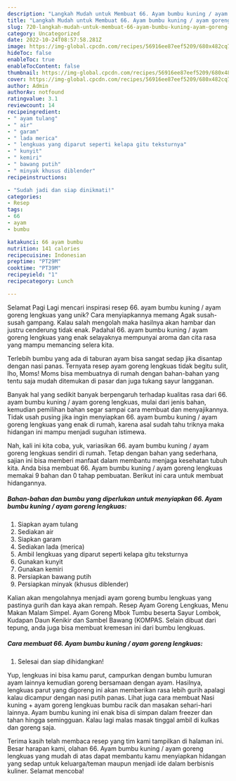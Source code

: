 ```yaml
---
description: "Langkah Mudah untuk Membuat 66. Ayam bumbu kuning / ayam goreng lengkuas yang Enak"
title: "Langkah Mudah untuk Membuat 66. Ayam bumbu kuning / ayam goreng lengkuas yang Enak"
slug: 720-langkah-mudah-untuk-membuat-66-ayam-bumbu-kuning-ayam-goreng-lengkuas-yang-enak
category: Uncategorized
date: 2022-10-24T08:57:58.281Z
image: https://img-global.cpcdn.com/recipes/56916ee87eef5209/680x482cq70/66-ayam-bumbu-kuning-ayam-goreng-lengkuas-foto-resep-utama.jpg
hideToc: false
enableToc: true
enableTocContent: false
thumbnail: https://img-global.cpcdn.com/recipes/56916ee87eef5209/680x482cq70/66-ayam-bumbu-kuning-ayam-goreng-lengkuas-foto-resep-utama.jpg
cover: https://img-global.cpcdn.com/recipes/56916ee87eef5209/680x482cq70/66-ayam-bumbu-kuning-ayam-goreng-lengkuas-foto-resep-utama.jpg
author: Admin
authorAv: notfound
ratingvalue: 3.1
reviewcount: 14
recipeingredient:
- " ayam tulang"
- " air"
- " garam"
- " lada merica"
- " lengkuas yang diparut seperti kelapa gitu teksturnya"
- " kunyit"
- " kemiri"
- " bawang putih"
- " minyak khusus diblender"
recipeinstructions:

- "Sudah jadi dan siap dinikmati!"
categories:
- Resep
tags:
- 66
- ayam
- bumbu

katakunci: 66 ayam bumbu 
nutrition: 141 calories
recipecuisine: Indonesian
preptime: "PT29M"
cooktime: "PT39M"
recipeyield: "1"
recipecategory: Lunch

---
```



Selamat Pagi Lagi mencari inspirasi resep 66. ayam bumbu kuning / ayam goreng lengkuas yang unik? Cara menyiapkannya memang Agak susah-susah gampang. Kalau salah mengolah maka hasilnya akan hambar dan justru cenderung tidak enak. Padahal 66. ayam bumbu kuning / ayam goreng lengkuas yang enak selayaknya mempunyai aroma dan cita rasa yang mampu memancing selera kita.


Terlebih bumbu yang ada di taburan ayam bisa sangat sedap jika disantap dengan nasi panas. Ternyata resep ayam goreng lengkuas tidak begitu sulit, lho, Moms! Moms bisa membuatnya di rumah dengan bahan-bahan yang tentu saja mudah ditemukan di pasar dan juga tukang sayur langganan.

Banyak hal yang sedikit banyak berpengaruh terhadap kualitas rasa dari 66. ayam bumbu kuning / ayam goreng lengkuas, mulai dari jenis bahan, kemudian pemilihan bahan segar sampai cara membuat dan menyajikannya. Tidak usah pusing jika ingin menyiapkan 66. ayam bumbu kuning / ayam goreng lengkuas yang enak di rumah, karena asal sudah tahu triknya maka hidangan ini mampu menjadi suguhan istimewa.


Nah, kali ini kita coba, yuk, variasikan 66. ayam bumbu kuning / ayam goreng lengkuas sendiri di rumah. Tetap dengan bahan yang sederhana, sajian ini bisa memberi manfaat dalam membantu menjaga kesehatan tubuh kita. Anda bisa membuat 66. Ayam bumbu kuning / ayam goreng lengkuas memakai 9 bahan dan 0 tahap pembuatan. Berikut ini cara untuk membuat hidangannya.

<!--inarticleads1-->

##### Bahan-bahan dan bumbu yang diperlukan untuk menyiapkan 66. Ayam bumbu kuning / ayam goreng lengkuas:

1. Siapkan  ayam tulang
1. Sediakan  air
1. Siapkan  garam
1. Sediakan  lada (merica)
1. Ambil  lengkuas yang diparut seperti kelapa gitu teksturnya
1. Gunakan  kunyit
1. Gunakan  kemiri
1. Persiapkan  bawang putih
1. Persiapkan  minyak (khusus diblender)


Kalian akan mengolahnya menjadi ayam goreng bumbu lengkuas yang pastinya gurih dan kaya akan rempah. Resep Ayam Goreng Lengkuas, Menu Makan Malam Simpel. Ayam Goreng Mbok Tumbu beserta Sayur Lombok, Kudapan Daun Kenikir dan Sambel Bawang (KOMPAS. Selain dibuat dari tepung, anda juga bisa membuat kremesan ini dari bumbu lengkuas. 

<!--inarticleads2-->

##### Cara membuat 66. Ayam bumbu kuning / ayam goreng lengkuas:


1. Selesai dan siap dihidangkan!

Yup, lengkuas ini bisa kamu parut, campurkan dengan bumbu lumuran ayam lainnya kemudian goreng bersamaan dengan ayam. Hasilnya, lengkuas parut yang digoreng ini akan memberikan rasa lebih gurih apalagi kalau dicampur dengan nasi putih panas. Lihat juga cara membuat Nasi kuning + ayam goreng lengkuas bumbu racik dan masakan sehari-hari lainnya. Ayam bumbu kuning ini enak bisa di simpan dalam freezer dan tahan hingga semingguan. Kalau lagi malas masak tinggal ambil di kulkas dan goreng saja. 

Terima kasih telah membaca resep yang tim kami tampilkan di halaman ini. Besar harapan kami, olahan 66. Ayam bumbu kuning / ayam goreng lengkuas yang mudah di atas dapat membantu kamu menyiapkan hidangan yang sedap untuk keluarga/teman maupun menjadi ide dalam berbisnis kuliner. Selamat mencoba!
